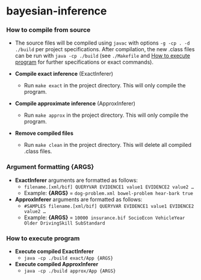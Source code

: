 # bayesian-inference

### How to compile from source

- The source files will be compiled using `javac` with options `-g -cp . -d ./build` per project specifications. After compilation, the new .class files can be run with `java -cp ./build` (see `./Makefile` and <u>How to execute program</u> for further specifications or exact commands).

- **Compile exact inference** (ExactInferer)
  - Run `make exact` in the project directory. This will only compile the program.
- **Compile approximate inference** (ApproxInferer)
  - Run `make approx` in the project directory. This will only compile the program.
- **Remove compiled files**
  - Run `make clean` in the project directory. This will delete all compiled .class files.

### Argument formatting {ARGS}

- **ExactInferer** arguments are formatted as follows:
  - `filename.[xml/bif] QUERYVAR EVIDENCE1 value1 EVIDENCE2 value2 …`
  - Example: **{ARGS}** = `dog-problem.xml bowel-problem hear-bark true`
- **ApproxInferer** arguments are formatted as follows:
  - `#SAMPLES filename.[xml/bif] QUERYVAR EVIDENCE1 value1 EVIDENCE2 value2 …`
  - Example: **{ARGS}** = `10000 insurance.bif SocioEcon VehicleYear Older DrivingSkill SubStandard`

### How to execute program

- **Execute compiled ExactInferer**
  - `java -cp ./build exact/App {ARGS} `
- **Execute compiled ApproxInferer**
  - `java -cp ./build approx/App {ARGS}`
